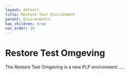```yaml
---
layout: default
title: Restore Test Environment 
parent: Environments
has_children: true
nav_order: 10
---
```


# Restore Test Omgeving
The Restore Test Omgeving is a new PLP environment .....
